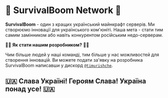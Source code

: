 # 💫 SurvivalBoom Network 💫
**SurvivalBoom** - один з кращих український майнкрафт серверів. Ми створюємо інновації для українського ком'юніті.
Наша мета - стати тим самим замінником або навіть конкурентом російським недо-серверам.

👨‍🎓 **Як стати нашим розробником?** 👨‍🎓

Чим більше людей у наші команді, тим більше у нас можливостей для створення інновацій.
Ви можете подати за'явку на розробника SurvivalBoom написавши у дискорд <a href="https://discord.com/users/572505632024952834" target="_blank">`@timurishche`</a>.

## 🇺🇦 Слава Україні! Героям Слава! Україна понад усе! 🇺🇦
